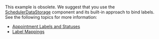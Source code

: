 This example is obsolete. We suggest that you use the [SchedulerDataStorage](https://docs.devexpress.com/WindowsForms/DevExpress.XtraScheduler.SchedulerDataStorage) component and its built-in approach to bind labels. See the following topics for more information:

- [Appointment Labels and Statuses](https://docs.devexpress.com/WindowsForms/1754/controls-and-libraries/scheduler/appointments/appointment-labels-and-statuses)
- [Label Mappings](https://docs.devexpress.com/WindowsForms/120538/Controls-and-Libraries/Scheduler/Data-Binding/Mappings/Label-Mappings)

